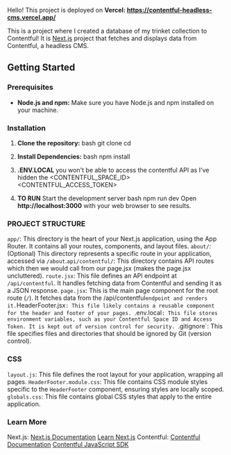 Hello! This project is deployed on  **Vercel: https://contentful-headless-cms.vercel.app/**

This is a project where I created a database of my trinket collection to Contentful! It is [Next.js](https://nextjs.org) project that fetches and displays data from Contentful, a headless CMS.

## Getting Started

### Prerequisites

- **Node.js and npm:** Make sure you have Node.js and npm installed on your machine.

### Installation

1. **Clone the repository:**
    bash
    git clone <repository-url>
    cd <project-directory>

2. **Install Dependencies:**
    bash
    npm install

3. **.ENV.LOCAL**
    you won't be able to access the contentful API as I've hidden the 
    <CONTENTFUL_SPACE_ID>
    <CONTENTFUL_ACCESS_TOKEN>

3. **TO RUN**
    Start the development server 
    bash
    npm run dev
    Open **http://localhost:3000** with your web browser to see results.


### PROJECT STRUCTURE


`app/`: This directory is the heart of your Next.js application, using the App Router. It contains all your routes, components, and layout files.
`about/`: (Optional) This directory represents a specific route in your application, accessed via `/about`.`api/contentful/`: This directory contains API routes which then we would call from our page.jsx (makes the page.jsx uncluttered). 
`route.jsx`: This file defines an API endpoint at `/api/contentful`. It handles fetching data from Contentful and sending it as a JSON response.
`page.jsx`: This is the main page component for the root route (`/`). It fetches data from the /api/contentful` endpoint and renders it.
`HeaderFooter.jsx`: This file likely contains a reusable component for the header and footer of your pages.
`.env.local`: This file stores environment variables, such as your Contentful Space ID and Access Token. It is kept out of version control for security.
`.gitignore`: This file specifies files and directories that should be ignored by Git (version control).
### CSS
`layout.js`: This file defines the root layout for your application, wrapping all pages.
`HeaderFooter.module.css`: This file contains CSS module styles specific to the `HeaderFooter` component, ensuring styles are locally scoped.
`globals.css`: This file contains global CSS styles that apply to the entire application.

### Learn More
Next.js:
[Next.js Documentation](https://nextjs.org/docs)
[Learn Next.js](https://nextjs.org/learn)
Contentful:
[Contentful Documentation](https://www.google.com/url?sa=E&source=gmail&q=https://www.con%3C0%3Etentful.com/developers/docs/)
[Contentful JavaScript SDK](https://www.google.com/url?sa=E&source=gmail&q=https://www.contentful.com/developers/docs/javascript/)